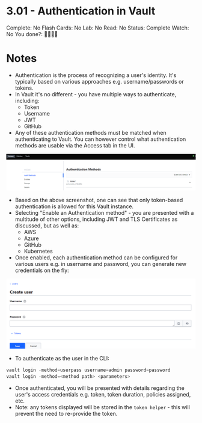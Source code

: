 # 3.01 - Authentication in Vault

Complete: No
Flash Cards: No
Lab: No
Read: No
Status: Complete
Watch: No
You done?: 🌚🌚🌚🌚

# Notes

- Authentication is the process of recognizing a user's identity. It's typically based on various approaches e.g. username/passwords or tokens.
- In Vault it's no different - you have multiple ways to authenticate, including:
    - Token
    - Username
    - JWT
    - GitHub
- Any of these authentication methods must be matched when authenticating to Vault. You can however control what authentication methods are usable via the Access tab in the UI.

![Untitled](./3%2001%20-%20Authentication%20in%20Vault//Untitled.png)

- Based on the above screenshot, one can see that only token-based authentication is allowed for this Vault instance.
- Selecting "Enable an Authentication method" - you are presented with a multitude of other options, including JWT and TLS Certificates as discussed, but as well as:
    - AWS
    - Azure
    - GitHub
    - Kubernetes
- Once enabled, each authentication method can be configured for various users e.g. in username and password, you can generate new credentials on the fly:

![Untitled](./3%2001%20-%20Authentication%20in%20Vault//Untitled%201.png)

- To authenticate as the user in the CLI:

```powershell
vault login -method=userpass username=admin password=password
vault login -method=<method path> <parameters>
```

- Once authenticated, you will be presented with details regarding the user's access credentials e.g. token, token duration, policies assigned, etc.
- Note: any tokens displayed will be stored in the `token helper` - this will prevent the need to re-provide the token.